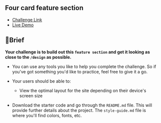 ## Four card feature section

* [Challenge Link](https://www.frontendmentor.io/challenges/four-card-feature-section-weK1eFYK)
* [Live Demo](https://mdawoud27.github.io/FourCardFeatureSection/)

## 📝Brief
**Your challenge is to build out this `feature section` and get it looking as close to the `/design` as possible.**

* You can use any tools you like to help you complete the challenge. So if you've got something you'd like to practice, feel free to give it a go.

* Your users should be able to:

  * View the optimal layout for the site depending on their device's screen size
* Download the starter code and go through the `README.md` file. This will provide further details about the project. The `style-guide.md` file is where you'll find colors, fonts, etc.
